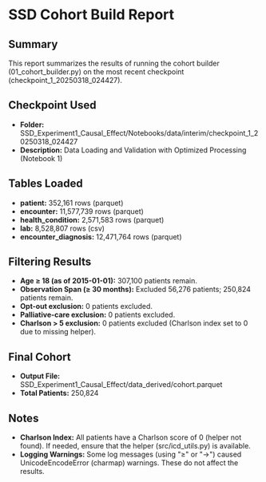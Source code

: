 # SSD Cohort Build Report

## Summary
This report summarizes the results of running the cohort builder (01_cohort_builder.py) on the most recent checkpoint (checkpoint_1_20250318_024427).

## Checkpoint Used
- **Folder:** SSD_Experiment1_Causal_Effect/Notebooks/data/interim/checkpoint_1_20250318_024427
- **Description:** Data Loading and Validation with Optimized Processing (Notebook 1)

## Tables Loaded
- **patient:** 352,161 rows (parquet)
- **encounter:** 11,577,739 rows (parquet)
- **health_condition:** 2,571,583 rows (parquet)
- **lab:** 8,528,807 rows (csv)
- **encounter_diagnosis:** 12,471,764 rows (parquet)

## Filtering Results
- **Age ≥ 18 (as of 2015-01-01):** 307,100 patients remain.
- **Observation Span (≥ 30 months):** Excluded 56,276 patients; 250,824 patients remain.
- **Opt-out exclusion:** 0 patients excluded.
- **Palliative-care exclusion:** 0 patients excluded.
- **Charlson > 5 exclusion:** 0 patients excluded (Charlson index set to 0 due to missing helper).

## Final Cohort
- **Output File:** SSD_Experiment1_Causal_Effect/data_derived/cohort.parquet
- **Total Patients:** 250,824

## Notes
- **Charlson Index:** All patients have a Charlson score of 0 (helper not found). If needed, ensure that the helper (src/icd_utils.py) is available.
- **Logging Warnings:** Some log messages (using "≥" or "→") caused UnicodeEncodeError (charmap) warnings. These do not affect the results. 